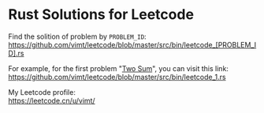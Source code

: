 # Rust Solutions for Leetcode

Find the solition of problem by `PROBLEM_ID`:  
https://github.com/vimt/leetcode/blob/master/src/bin/leetcode_[PROBLEM_ID].rs

For example, for the first problem "[Two Sum](https://leetcode.com/problems/two-sum/)", you can visit this link:  
https://github.com/vimt/leetcode/blob/master/src/bin/leetcode_1.rs

My Leetcode profile:  
https://leetcode.cn/u/vimt/